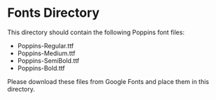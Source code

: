 # Fonts Directory

This directory should contain the following Poppins font files:
- Poppins-Regular.ttf
- Poppins-Medium.ttf
- Poppins-SemiBold.ttf
- Poppins-Bold.ttf

Please download these files from Google Fonts and place them in this directory. 
